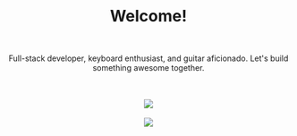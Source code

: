 <div align="center">
	<br>
	<h1>Welcome!</h1>
	<br>
	<p>Full-stack developer, keyboard enthusiast, and guitar aficionado. Let's build something awesome together.</p>
</div>
<br>
<br>
<div align="center">
	<a href="https://skillicons.dev">
    		<img src="https://skillicons.dev/icons?i=laravel,mysql,react,docker,git" />
  	</a>
</div>
<br>
<div align="center">
	<a href="https://www.linkedin.com/in/estev%C3%A3o-azevedo-715a91221/?originalSubdomain=br" target="_blank" ><img src="https://img.shields.io/badge/-LinkedIn-%230077B5?style=for-the-badge&logo=linkedin&logoColor=white" target="_blank"></a>
</div>
